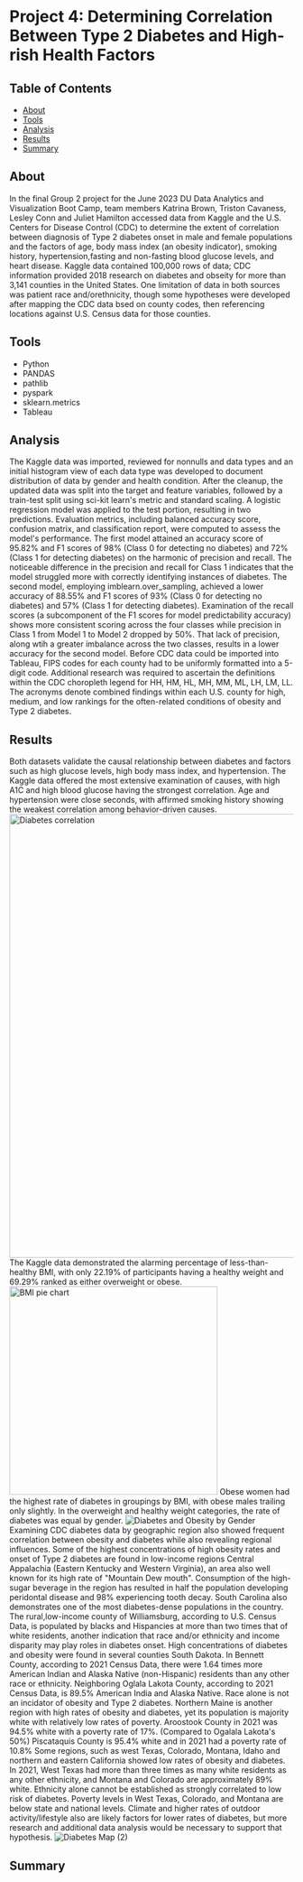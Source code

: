 # Project 4: Determining Correlation Between Type 2 Diabetes and High-rish Health Factors
## Table of Contents
* [About](#about)
* [Tools](#tools)
* [Analysis](#analysis)
* [Results](#results)
* [Summary](#summary)
## About
In the final Group 2 project for the June 2023 DU Data Analytics and Visualization Boot Camp, team members Katrina Brown, Triston Cavaness, Lesley Conn and Juliet Hamilton accessed data from Kaggle and the U.S. Centers for Disease Control (CDC) to determine the extent of correlation between diagnosis of Type 2 diabetes onset in male and female populations and the factors of age, body mass index (an obesity indicator), smoking history, hypertension,fasting and non-fasting blood glucose levels, and heart disease. Kaggle data contained 100,000 rows of data; CDC information provided 2018 research on diabetes and obseity for more than 3,141 counties in the United States. One limitation of data in both sources was patient race and/orethnicity, though some hypotheses were developed after mapping the CDC data bsed on county codes, then referencing locations against U.S. Census data for those counties.
## Tools
* Python
* PANDAS
* pathlib
* pyspark
* sklearn.metrics
* Tableau
## Analysis
The Kaggle data was imported, reviewed for nonnulls and data types and an initial histogram view of each data type was developed to document distribution of data by gender and health condition. After the cleanup, the updated data was split into the target and feature variables, followed by a train-test split using sci-kit learn's metric and standard scaling. A logistic regression model was applied to the test portion, resulting in two predictions. Evaluation metrics, including balanced accuracy score, confusion matrix, and classification report, were computed to assess the model's performance.
The first model attained an accuracy score of 95.82% and F1 scores of 98% (Class 0 for detecting no diabetes) and 72% (Class 1 for detecting diabetes) on the harmonic of precision and recall. The noticeable difference in the precision and recall for Class 1 indicates that the model struggled more with correctly identifying instances of diabetes. The second model, employing imblearn.over_sampling, achieved a lower accuracy of 88.55% and F1 scores of 93% (Class 0 for detecting no diabetes) and 57% (Class 1 for detecting diabetes). Examination of the recall scores (a subcomponent of the F1 scores for model predictability accuracy) shows more consistent scoring across the four classes while precision in Class 1 from Model 1 to Model 2 dropped by 50%. That lack of precision, along wtih a greater imbalance across the two classes, results in a lower accuracy for the second model.
Before CDC data could be imported into Tableau, FIPS codes for each county had to be uniformly formatted into a 5-digit code. Additional research was required to ascertain the definitions within the CDC choropleth legend for HH, HM, HL, MH, MM, ML, LH, LM, LL. The acronyms denote combined findings within each U.S. county for high, medium, and low rankings for the often-related conditions of obesity and Type 2 diabetes.

## Results
Both datasets validate the causal relationship between diabetes and factors such as high glucose levels, high body mass index, and hypertension. The Kaggle data offered the most extensive examination of causes, with high A1C and high blood glucose having the strongest correlation. Age and hypertension were close seconds, with affirmed smoking history showing the weakest correlation among behavior-driven causes. 
<img width="786" alt="Diabetes correlation" src="https://github.com/Kat2go/Project_4_Diabetes/assets/134466641/1435ab8e-a57a-45b3-99e1-a6925a662e06">
The Kaggle data demonstrated the alarming percentage of less-than-healthy BMI, with only 22.19% of participants having a healthy weight and 69.29% ranked as either overweight or obese.
<img width="369" alt="BMI pie chart" src="https://github.com/Kat2go/Project_4_Diabetes/assets/134466641/e1b4923e-5808-4229-b602-6e6a78c77705">
Obese women had the highest rate of diabetes in groupings by BMI, with obese males trailing only slightly. In the overweight and healthy weight categories, the rate of diabetes was equal by gender.
![Diabetes and Obesity by Gender](https://github.com/Kat2go/Project_4_Diabetes/assets/134466641/c29d426d-81e4-45f2-9650-c2e5eeefc010)
Examining CDC diabetes data by geographic region also showed frequent correlation between obesity and diabetes while also revealing regional influences. Some of the highest concentrations of high obesity rates and onset of Type 2 diabetes are found in low-income regions Central Appalachia (Eastern Kentucky and Western Virginia), an area also well known for its high rate of "Mountain Dew mouth". Consumption of the high-sugar beverage in the region has resulted in half the population developing peridontal disease and 98% experiencing tooth decay. 
South Carolina also demonstrates one of the most diabetes-dense populations in the country. The rural,low-income county of Williamsburg, according to U.S. Census Data, is populated by blacks and Hispancies at more than two times that of white residents, another indication that race and/or ethnicity and income disparity may play roles in diabetes onset. High concentrations of diabetes and obesity were found in several counties South Dakota. In Bennett County, according to 2021 Census Data, there were 1.64 times more American Indian and Alaska Native (non-Hispanic) residents than any other race or ethnicity. Neighboring Oglala Lakota County, according to 2021 Census Data, is 89.5% American India and Alaska Native. Race alone is not an incidator of obesity and Type 2 diabetes. Northern Maine is another region with high rates of obesity and diabetes, yet its population is majority white with relatively low rates of poverty. Aroostook County in 2021 was 94.5% white with a poverty rate of 17%. (Compared to Ogalala Lakota's 50%) Piscataquis County is 95.4% white and in 2021 had a poverty rate of 10.8%
Some regions, such as west Texas, Colorado, Montana, Idaho and northern and eastern California showed low rates of obesity and diabetes. In 2021, West Texas had more than three times as many white residents as any other ethnicity, and Montana and Colorado are approximately 89% white. Ethnicity alone cannot be established as strongly correlated to low risk of diabetes. Poverty levels in West Texas, Colorado, and Montana are below state and national levels. Climate and higher rates of outdoor activity/lifestyle also are likely factors for lower rates of diabetes, but more research and additional data analysis would be necessary to support that hypothesis.
![Diabetes Map (2)](https://github.com/Kat2go/Project_4_Diabetes/assets/134466641/6bde56c3-dd9a-405c-a798-3af49a430f19)

## Summary
  
